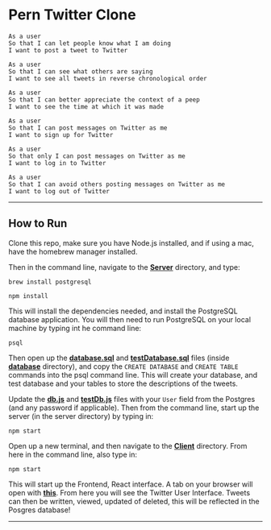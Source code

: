 # Pern Twitter Clone

```
As a user
So that I can let people know what I am doing
I want to post a tweet to Twitter
```

```
As a user
So that I can see what others are saying
I want to see all tweets in reverse chronological order
```

```
As a user
So that I can better appreciate the context of a peep
I want to see the time at which it was made
```

```
As a user
So that I can post messages on Twitter as me
I want to sign up for Twitter
```

```
As a user
So that only I can post messages on Twitter as me
I want to log in to Twitter
```

```
As a user
So that I can avoid others posting messages on Twitter as me
I want to log out of Twitter
```

---

## How to Run

Clone this repo, make sure you have Node.js installed, and if using a mac, have the homebrew manager installed.

Then in the command line, navigate to the [**Server**](server) directory, and type:

```
brew install postgresql
```

```
npm install
```

This will install the dependencies needed, and install the PostgreSQL database application. You will then need to run PostgreSQL on your local machine by typing int he command line:

```
psql
```

Then open up the [**database.sql**](database.sql) and [**testDatabase.sql**](testDatabase.sql) files (inside [**database**](database) directory), and copy the `CREATE DATABASE` and `CREATE TABLE` commands into the psql command line. This will create your database, and test database and your tables to store the descriptions of the tweets.

Update the [**db.js**](db.js) and [**testDb.js**](testDb.js) files with your `User` field from the Postgres (and any password if applicable). Then from the command line, start up the server (in the server directory) by typing in:

```
npm start
```

Open up a new terminal, and then navigate to the [**Client**](client) directory. From here in the command line, also type in:

```
npm start
```

This will start up the Frontend, React interface. A tab on your browser will open with [**this**](http://localhost:3000/). From here you will see the Twitter User Interface. Tweets can then be written, viewed, updated of deleted, this will be reflected in the Posgres database!

---
